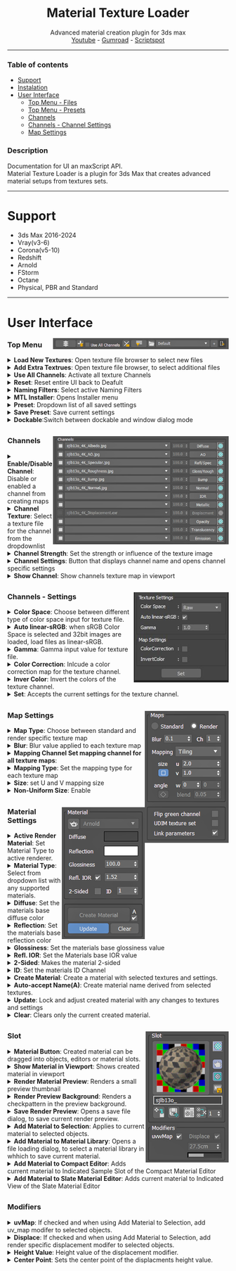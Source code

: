 <h1 align ="center">Material Texture Loader</h1>
<div align="center">Advanced material creation plugin for 3ds max</div>
<div align="center"><a href="https://youtu.be/HqMXw3Hht64?si=ejwyelh94iZaYcg1">Youtube</a> - <a href="https://dmz.gumroad.com/l/ScriptBox">Gumroad</a> - <a href="https://www.scriptspot.com/3ds-max/scripts/script-box">Scriptspot</a></div>

***
### Table of contents
- [Support](#support)
- [Instalation](#instalation)
- [User Interface](#ui)
  - [Top Menu - Files](#ui_topmenu_files)
  - [Top Menu - Presets](#ui_topmenu_presets)
  - [Channels](#ui_channels)
  - [Channels - Channel Settings](#ui_channels_settings)
  - [Map Settings](#uimaps)

### Description <a name="description"></a>
Documentation for UI an maxScript API.  
Material Texture Loader is a plugin for 3ds Max that creates advanced material setups from textures sets.
***


# Support <a name="support"></a>
- 3ds Max 2016-2024
- Vray(v3-6)
- Corona(v5-10)
- Redshift
- Arnold
- FStorm
- Octane
- Physical, PBR and Standard

***
<h1>User Interface</h1>
<img src="images/TopMenu_001.jpg" align="right" width="400"></img>
<h3>Top Menu</h3>
<details>
  <summary><b>Load New Textures</b>: Open texture file browser to select new files</summary>

  > You can multi-select any 3ds max supported image files.  
  > Selected files will be place in the Texture Channels dropdown list.  
  > Previously loaded files will be removed. Active Naming Filters will be used to automatically assign textures to Channels.  
  > Active Naming Filters will be used to automatically assign textures to Channels.  
</details>
<details>
  <summary><b>Add Extra Textrues</b>: Open texture file browser, to select additional files</summary>

  > You can multi-select any 3ds max supported image files.  
  > Selected files will be added to the Texture Channels dropdown list.  
  > Active Naming Filters will be used to automatically re-assign textures to Channels.  
  > Load New Textures: Open texture file browser to select new files.  
</details>
<details>
  <summary><b>Use All Channels</b>: Activate all texture Channels</summary>

  > When materials don't use every texture channel, this will make all Texture Channel available.  
  > Maps that are created in this way are accessable after pressing Add Material to Compact / Add Material to Slate.  
  > Maps will be placed adjacent to the material that is created.  
</details>
<details>
  <summary><b>Reset</b>: Reset entire UI back to Deafult</summary>

  > Selects Default as Preset  
  > Clears all image files from Texture Channels  
  > Clears Material Slot  
</details>
<details>
  <summary><b>Naming Filters</b>: Select active Naming Filters</summary>

  > Naming FIlters are used for automatic Texture Channel selection.  
  > You can activate any combination of listed Naming Filters.  
  > Up to 10 nameFilter files in nameFilters directory will be listed.  
</details>
<details>
  <summary><b>MTL Installer</b>: Opens Installer menu</summary>

  > Contains Uninstall option and a list of all plugin installation directories.  
</details>
<details>
  <summary><b>Preset</b>: Dropdown list of all saved settings</summary>

  > Switching Presets will change all settings directy.  
  > When Update is active, you can still switch Presets. Material type will be locked to current Material.  
</details>
<details>
  <summary><b>Save Preset</b>: Save current settings</summary>

  > Opens a Preset Name menu, where you can save the Current Settings under the given name.  
  > If Preset name already exists, menu will ask if you want to overwrite existing Preset.  
</details>
<details>
  <summary><b>Dockable</b>:Switch between dockable and window dialog mode</summary>

</details>
<h2> </h2>
<img src="images/Channels_001.jpg" align="right" width="400"></img>
<h3>Channels</h3>
<details>
  <summary><b>Enable/Disable Channel</b>: Disable or enabled a channel from creating maps</summary>

  > Disabeling channels will disable all other Channel controls.  
  > When disabled no maps are created, even when a texture file is selected in the dropdown list.  
  > Channel will be disabled automatically when a material type does not support the channel.  
  > You can force every channel to be active by checking Use All Channels (see: Top Menu - Files).  
</details>
<details>
  <summary><b>Channel Texture</b>: Select a texture file for the channel from the dropdownlist</summary>

  > For selected tecxture files a texture map will be created and connected to the material.  
  > Texture files will be available when loaded in with Load New Textures or Add Extra Textrues.  
  > Select empty item to deselect any texture file. No map will be created for this channel.  
</details>
<details>
  <summary><b>Channel Strength</b>: Set the strength or influence of the texture image</summary>

  > Control will be disabled when material type does not have support for Texture Strength.  
</details>
<details>
  <summary><b>Channel Settings</b>: Button that displays channel name and opens channel specific settings</summary>

  > (see: Channels - Settings.)  
</details>
<details>
  <summary><b>Show Channel</b>: Show channels texture map in viewport</summary>

  > Only 1 channel can be displayed in viewport.  
  > Only works when a material is created.  
</details>
<h2> </h2>
<img src="images/Channels_Settings_001.jpg" align="right"></img>
<h3>Channels - Settings</h3>
<details>
  <summary><b>Color Space</b>: Choose between different type of color space input for texture file.</summary>

</details>
<details>
  <summary><b>Auto linear-sRGB</b>: when sRGB Color Space is selected and 32bit images are loaded, load files as linear-sRGB.</summary>

</details>
<details>
  <summary><b>Gamma</b>: Gamma input value for texture file.</summary>

</details>
<details>
  <summary><b>Color Correction</b>: Inlcude a color correction map for the texture channel.</summary>

</details>
<details>
  <summary><b>Inver Color</b>: Invert the colors of the texture channel.</summary>

  > Will add an extra map to invert colors, or use existing map settings if possible.  
</details>
<details>
  <summary><b>Set</b>: Accepts the current settings for the texture channel.</summary>

  > Click the 'X' icon if you wish to cancel setting changes.  
</details>
<h2> </h2>
<img src="images/Maps_001.jpg" align="right"></img>
<h3>Map Settings</h3>
<details>
  <summary><b>Map Type</b>: Choose between standard and render specific texture map</summary>

  > Render specific texture maps will be selected based of the material type selected.  
  > Not all renderers support standard Bitmaps.  
</details>
<details>
  <summary><b>Blur</b>: Blur value applied to each texture map</summary>

  > Blur is applied to all channels equally. There is no option for channel specifc blur values.  
</details>
<details>
  <summary><b>Mapping Channel Set mapping channel for all texture maps</b>:</summary>

  > Tile mapping:  
  > Real-world mapping: Tri-planar mapping: Spherical mapping:  
</details>
<details>
  <summary><b>Mapping Type</b>: Set the mapping type for each texture map</summary>

</details>
<details>
  <summary><b>Size</b>: set U and V mapping size</summary>

</details>
<details>
  <summary><b>Non-Uniform Size</b>: Enable</summary>

</details>
<h2> </h2>
<img src="images/Material_001.jpg" align="right"></img>
<h3>Material Settings</h3>
<details>
  <summary><b>Active Render Material</b>: Set Material Type to active renderer.</summary>

  > When active automatically switches Material Type when renderer is changed.  
  > Will de-activate when activating Update and existing material is not compatible will active Renderer.  
</details>
<details>
  <summary><b>Material Type</b>: Select from dropdown list with any supported materials.</summary>

  > De-activates Active Render Material when you select other material type that is compatible with the active renderer.  
</details>
<details>
  <summary><b>Diffuse</b>: Set the materials base diffuse color</summary>

</details>
<details>
  <summary><b>Reflection</b>: Set the materials base reflection color</summary>

</details>
<details>
  <summary><b>Glossiness</b>: Set the materials base glossiness value</summary>

</details>
<details>
  <summary><b>Refl. IOR</b>: Set the Materials base IOR value</summary>

  > Uncheck checkbox will set IOR value to the materials max IOR value.  
</details>
<details>
  <summary><b>2-Sided</b>: Makes the material 2-sided</summary>

  > Depending on the Material Type an extra 2-sided material is created.  
  > With Update active you can switch between 2-sided and not 2-sided. Materials in material editors will be correctly updated.  
  > When Updating a material to being not 2-sided. The old 2-sided material is still applied to existing objects.  
</details>
<details>
  <summary><b>ID</b>: Set the materials ID Channel</summary>

</details>
<details>
  <summary><b>Create Material</b>: Create a material with selected textures and settings.</summary>

  > If Auto-accept Name (A) is un-checked, a Material Name window will open.  
</details>
<details>
  <summary><b>Auto-accept Name(A)</b>: Create material name derived from selected textures.</summary>

  > If Auto-accept Name is un-checked, a Material Name window will open when creating a material.  
  > Derived name is the common part of all selected texture files.  
</details>
<details>
  <summary><b>Update</b>: Lock and adjust created material with any changes to textures and settings</summary>

  > With Update active you cannot change Material Type.  
  > Loading New or Adding Extra Textures automatically re-assigns textures. With Update active, a message box will pop-up to confirm.  
</details>
<details>
  <summary><b>Clear</b>: Clears only the current created material.</summary>

  > Unlike Reset, textures and settings are kept as is.  
</details>
<h2> </h2>
<img src="images/Slot_001.jpg" align="right"></img>
<h3>Slot</h3>
<details>
  <summary><b>Material Button</b>: Created material can be dragged into objects, editors or material slots.</summary>

  > Shows a renderer preview of the material if Render Material Preview is on.  
</details>
<details>
  <summary><b>Show Material in Viewport</b>: Shows created material in viewport</summary>

  > When active no texture channel can be displayed in viewport.  
  > Only works when a material is created.  
</details>
<details>
  <summary><b>Render Material Preview</b>: Renders a small preview thumbnail</summary>

  > Preview image is taken from the Material Editor.  
</details>
<details>
  <summary><b>Render Preview Background</b>: Renders a checkpattern in the preview background.</summary>

  > Not all renderers support this feature.  
</details>
<details>
  <summary><b>Save Render Preview</b>: Opens a save file dialog, to save current render preview.</summary>

</details>
<details>
  <summary><b>Add Material to Selection</b>: Applies to current material to selected objects.</summary>

  > If Modifiers are checked, these will also be added to the selecte objects.  
</details>
<details>
  <summary><b>Add Material to Material Library</b>: Opens a file loading dialog, to select a material library in whhich to save current material.</summary>

</details>
<details>
  <summary><b>Add Material to Compact Editor</b>: Adds current material to Indicated Sample Slot of the Compact Material Editor </summary>

</details>
<details>
  <summary><b>Add Material to Slate Material Editor</b>: Adds current material to Indicated View of the Slate Material Editor </summary>

</details>
<h2> </h2>
<h3>Modifiers</h3>
<details>
  <summary><b>uvMap</b>: If checked and when using Add Material to Selection, add uv_map modifer to selected objects.</summary>

  > uv_map will be using real-world tiling, if this option is selected in Maps settings.  
</details>
<details>
  <summary><b>Displace</b>: If checked and when using Add Material to Selection, add render specific displacement modifer to selected objects.</summary>

</details>
<details>
  <summary><b>Height Value</b>: Height value of the displacement modifier.</summary>

</details>
<details>
  <summary><b>Center Point</b>: Sets the center point of the displacments height value.</summary>

</details>
